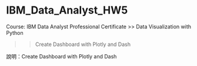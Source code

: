 # IBM_Data_Analyst_HW5

Course: IBM Data Analyst Professional Certificate >> Data Visualization with Python
 >> Create Dashboard with Plotly and Dash

說明：Create Dashboard with Plotly and Dash
